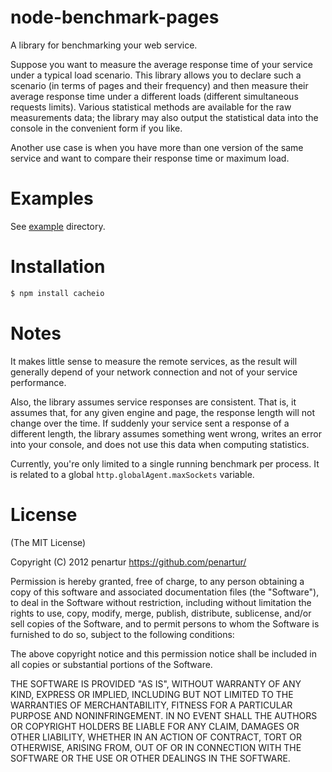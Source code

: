 node-benchmark-pages
====================

A library for benchmarking your web service.

Suppose you want to measure the average response time of your service under a typical load scenario.
This library allows you to declare such a scenario (in terms of pages and their frequency) and then measure their average response time under a different loads (different simultaneous requests limits).
Various statistical methods are available for the raw measurements data; the library may also output the statistical data into the console in the convenient form if you like.

Another use case is when you have more than one version of the same service and want to compare their response time or maximum load.

# Examples

See [example](example) directory.

# Installation

```bash
$ npm install cacheio
```

# Notes

It makes little sense to measure the remote services, as the result will generally depend of your network connection and not of your service performance.

Also, the library assumes service responses are consistent.
That is, it assumes that, for any given engine and page, the response length will not change over the time.
If suddenly your service sent a response of a different length, the library assumes something went wrong, writes an error into your console, and does not use this data when computing statistics.

Currently, you're only limited to a single running benchmark per process.
It is related to a global `http.globalAgent.maxSockets` variable.

# License

(The MIT License)

Copyright (C) 2012 penartur <https://github.com/penartur/>

Permission is hereby granted, free of charge, to any person obtaining a copy of this software and associated documentation files (the "Software"), to deal in the Software without restriction, including without limitation the rights to use, copy, modify, merge, publish, distribute, sublicense, and/or sell copies of the Software, and to permit persons to whom the Software is furnished to do so, subject to the following conditions:

The above copyright notice and this permission notice shall be included in all copies or substantial portions of the Software.

THE SOFTWARE IS PROVIDED "AS IS", WITHOUT WARRANTY OF ANY KIND, EXPRESS OR IMPLIED, INCLUDING BUT NOT LIMITED TO THE WARRANTIES OF MERCHANTABILITY, FITNESS FOR A PARTICULAR PURPOSE AND NONINFRINGEMENT. IN NO EVENT SHALL THE AUTHORS OR COPYRIGHT HOLDERS BE LIABLE FOR ANY CLAIM, DAMAGES OR OTHER LIABILITY, WHETHER IN AN ACTION OF CONTRACT, TORT OR OTHERWISE, ARISING FROM, OUT OF OR IN CONNECTION WITH THE SOFTWARE OR THE USE OR OTHER DEALINGS IN THE SOFTWARE.
